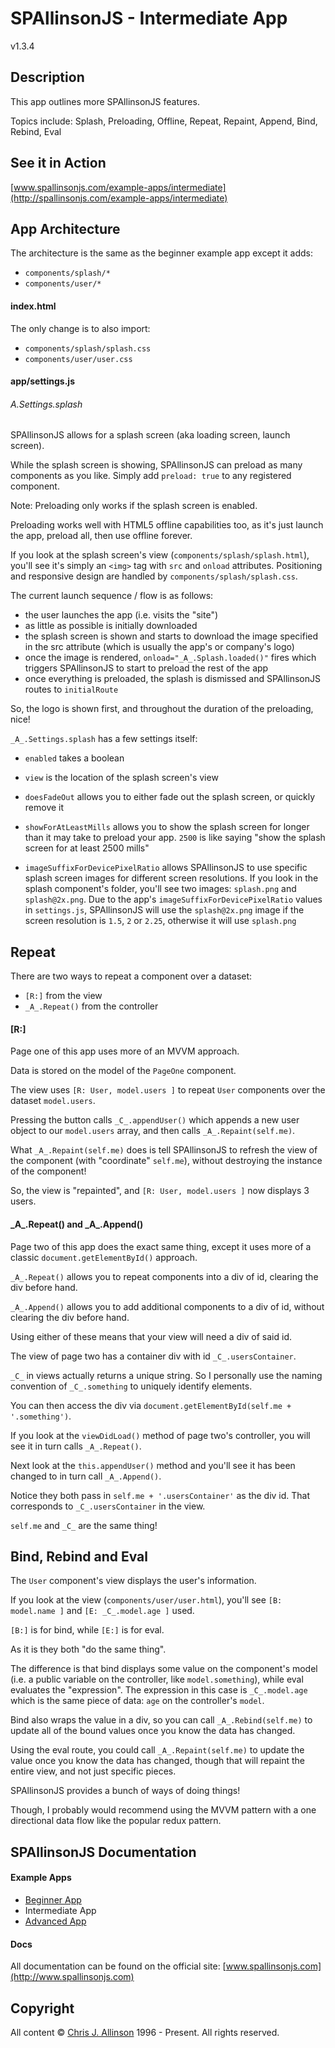 
# SPAllinsonJS - Intermediate App

v1.3.4



## Description

This app outlines more SPAllinsonJS features.

Topics include: Splash, Preloading, Offline, Repeat, Repaint, Append, Bind, Rebind, Eval



## See it in Action

[www.spallinsonjs.com/example-apps/intermediate](http://spallinsonjs.com/example-apps/intermediate)



## App Architecture

The architecture is the same as the beginner example app except it adds:
- `components/splash/*`
- `components/user/*`

#### index.html

The only change is to also import:
- `components/splash/splash.css`
- `components/user/user.css`

#### app/settings.js

###### _A_.Settings.splash

SPAllinsonJS allows for a splash screen (aka loading screen, launch screen).

While the splash screen is showing, SPAllinsonJS can preload as many components as you like. Simply add `preload: true` to any registered component.

Note: Preloading only works if the splash screen is enabled.

Preloading works well with HTML5 offline capabilities too, as it's just launch the app, preload all, then use offline forever.

If you look at the splash screen's view (`components/splash/splash.html`), you'll see it's simply an `<img>` tag with `src` and `onload` attributes. Positioning and responsive design are handled by `components/splash/splash.css`.

The current launch sequence / flow is as follows:
- the user launches the app (i.e. visits the "site")
- as little as possible is initially downloaded
- the splash screen is shown and starts to download the image specified in the src attribute (which is usually the app's or company's logo)
- once the image is rendered, `onload="_A_.Splash.loaded()"` fires which triggers SPAllinsonJS to start to preload the rest of the app
- once everything is preloaded, the splash is dismissed and SPAllinsonJS routes to `initialRoute`

So, the logo is shown first, and throughout the duration of the preloading, nice!

`_A_.Settings.splash` has a few settings itself:

- `enabled` takes a boolean

- `view` is the location of the splash screen's view

- `doesFadeOut` allows you to either fade out the splash screen, or quickly remove it

- `showForAtLeastMills` allows you to show the splash screen for longer than it may take to preload your app. `2500` is like saying "show the splash screen for at least 2500 mills"

- `imageSuffixForDevicePixelRatio` allows SPAllinsonJS to use specific splash screen images for different screen resolutions. If you look in the splash component's folder, you'll see two images: `splash.png` and `splash@2x.png`. Due to the app's `imageSuffixForDevicePixelRatio` values in `settings.js`, SPAllinsonJS will use the `splash@2x.png` image if the screen resolution is `1.5`, `2` or `2.25`, otherwise it will use `splash.png`



## Repeat

There are two ways to repeat a component over a dataset:
- `[R:]` from the view
- `_A_.Repeat()` from the controller

#### [R:]

Page one of this app uses more of an MVVM approach.

Data is stored on the model of the `PageOne` component.

The view uses `[R: User, model.users ]` to repeat `User` components over the dataset `model.users`.

Pressing the button calls `_C_.appendUser()` which appends a new user object to our `model.users` array, and then calls `_A_.Repaint(self.me)`.

What `_A_.Repaint(self.me)` does is tell SPAllinsonJS to refresh the view of the component (with "coordinate" `self.me`), without destroying the instance of the component!

So, the view is "repainted", and `[R: User, model.users ]` now displays 3 users.

#### \_A\_.Repeat() and \_A\_.Append()

Page two of this app does the exact same thing, except it uses more of a classic `document.getElementById()` approach.

`_A_.Repeat()` allows you to repeat components into a div of id, clearing the div before hand.

`_A_.Append()` allows you to add additional components to a div of id, without clearing the div before hand.

Using either of these means that your view will need a div of said id.

The view of page two has a container div with id `_C_.usersContainer`.

`_C_` in views actually returns a unique string. So I personally use the naming convention of `_C_.something` to uniquely identify elements.

You can then access the div via `document.getElementById(self.me + '.something')`.

If you look at the `viewDidLoad()` method of page two's controller, you will see it in turn calls `_A_.Repeat()`.

Next look at the `this.appendUser()` method and you'll see it has been changed to in turn call `_A_.Append()`.

Notice they both pass in `self.me + '.usersContainer'` as the div id. That corresponds to `_C_.usersContainer` in the view.

`self.me` and `_C_` are the same thing!



## Bind, Rebind and Eval

The `User` component's view displays the user's information.

If you look at the view (`components/user/user.html`), you'll see `[B: model.name ]` and `[E: _C_.model.age ]` used.

`[B:]` is for bind, while `[E:]` is for eval.

As it is they both "do the same thing".

The difference is that bind displays some value on the component's model (i.e. a public variable on the controller, like `model.something`), while eval evaluates the "expression". The expression in this case is `_C_.model.age` which is the same piece of data: `age` on the controller's `model`.

Bind also wraps the value in a div, so you can call `_A_.Rebind(self.me)` to update all of the bound values once you know the data has changed.

Using the eval route, you could call `_A_.Repaint(self.me)` to update the value once you know the data has changed, though that will repaint the entire view, and not just specific pieces.

SPAllinsonJS provides a bunch of ways of doing things!

Though, I probably would recommend using the MVVM pattern with a one directional data flow like the popular redux pattern.



## SPAllinsonJS Documentation

#### Example Apps

- [Beginner App](https://github.com/SPAllinsonJS/spallinsonjs-example-beginner)
- Intermediate App
- [Advanced App](https://github.com/SPAllinsonJS/spallinsonjs-example-advanced)

#### Docs

All documentation can be found on the official site: [www.spallinsonjs.com](http://www.spallinsonjs.com)



## Copyright

All content &copy; [Chris J. Allinson](http://www.allinson.ca) 1996 - Present. All rights reserved.
